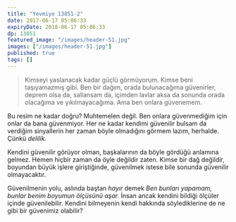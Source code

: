 ```yaml
---
title: "Yevmiye 13851-2"
date: 2017-06-17 05:06:33
expiryDate: 2018-06-17 05:06:33
dp: 13851
featured_image: "/images/header-51.jpg"
images: ["/images/header-51.jpg"]
published: true
tags: []
---
```




> Kimseyi yaslanacak kadar güçlü görmüyorum. Kimse beni taşıyamazmış gibi. Ben bir
> dağım, orada bulunacağıma güvenirler, deprem olsa da, sallansam da, içimden
> lavlar aksa da sonunda orada olacağıma ve yıkılmayacağıma. Ama ben onlara güvenemem.

Bu resim ne kadar doğru? Muhtemelen değil. Ben onlara güvenmediğim için onlar da
bana güvenmiyor. Her ne kadar kendimi güvenilir bulsam da verdiğim sinyallerin
her zaman böyle olmadığını görmem lazım, herhalde. Çünkü *delilik.*

Kendini güvenilir görüyor olman, başkalarının da böyle gördüğü anlamına gelmez.
Hemen hiçbir zaman da öyle değildir zaten. Kimse bir dağ değildir, boyundan büyük
işlere giriştiğinde, güvenilmek istese bile sonunda güvenilir olmayacaktır. 

Güvenilmenin yolu, aslında baştan *hayır* demek *Ben bunları yapamam, bunlar
benim boyumun ölçüsünü aşar.* İnsan ancak kendini bildiği ölçüler içinde
güvenilebilir. Kendini bilmeyenin kendi hakkında söylediklerine de ne gibi bir
güvenimiz olabilir?
 

